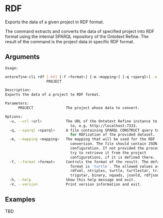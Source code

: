 # RDF

Exports the data of a given project in RDF format.

The command extracts and converts the data of specified project into RDF format using the internal SPARQL repository
of the Ontotext Refine.
The result of the command is the project data in specific RDF format.

## Arguments

```bash
Usage:

ontorefine-cli rdf [-hV] [-f <format>] [-m <mapping>] [-q <sparql>] -u <url>
                   PROJECT

Description:
Exports the data of a project to RDF format.

Parameters:
      PROJECT               The project whose data to convert.

Options:
  -u, --url <url>           The URL of the Ontotext Refine instance to connect
                              to, e.g. http://localhost:7333.
  -q, --sparql <sparql>     A file containing SPARQL CONSTRUCT query to be used
                              for RDFization of the provided dataset.
  -m, --mapping <mapping>   The mapping that will be used for the RDF
                              conversion. The file should contain JSON
                              configuration. If not provided the process will
                              try to retrieve it from the project
                              configurations, if it is defined there.
  -f, --format <format>     Controls the format of the result. The default
                              format is 'turtle'. The allowed values are:
                              rdfxml, ntriples, turtle, turtlestar, trix, trig,
                              trigstar, binary, nquads, jsonld, rdfjson
  -h, --help                Show this help message and exit.
  -V, --version             Print version information and exit.
```

## Examples

TBD
